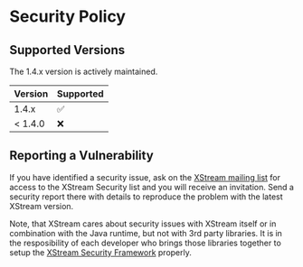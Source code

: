 # Security Policy

## Supported Versions

The 1.4.x version is actively maintained.

| Version | Supported          |
| ------- | ------------------ |
| 1.4.x   | :white_check_mark: |
| < 1.4.0 | :x:                |

## Reporting a Vulnerability

If you have identified a security issue, ask on the [XStream mailing list](https://groups.google.com/group/xstream-user)
for access to the XStream Security list and you will receive an invitation. Send a security report there with details to
reproduce the problem with the latest XStream version.

Note, that XStream cares about security issues with XStream itself or in combination with the Java runtime, but not with
3rd party libraries. It is in the resposibility of each developer who brings those libraries together to setup the
[XStream Security Framework](https://x-stream.github.io/security.html#framework) properly.
